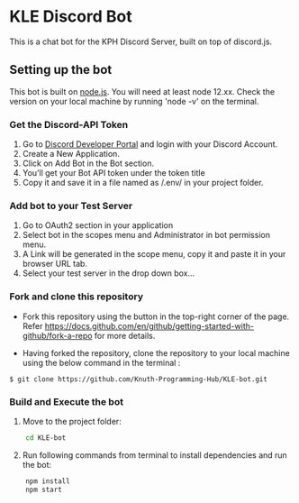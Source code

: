 # KLE Discord Bot

This is a chat bot for the KPH Discord Server, built on top of discord.js.

## Setting up the bot

This bot is built on [node.js](https://nodejs.org/en/). You will need at least node 12.xx. Check the version on your local machine by running 'node -v' on the terminal.

### Get the Discord-API Token

1. Go to [Discord Developer Portal](https://discord.com/developers/applications) and login with your Discord Account.
2. Create a New Application.
3. Click on Add Bot in the Bot section.
4. You’ll get your Bot API token under the token title
5. Copy it and save it in a file named as /.env/ in your project folder.

### Add bot to your Test Server

1. Go to OAuth2 section in your application
2. Select bot in the scopes menu and Administrator in bot permission menu.
3. A Link will be generated in the scope menu, copy it and paste it in your browser URL tab.
4. Select your test server in the drop down box...

### Fork and clone this repository

-   Fork this repository using the button in the top-right corner of the page. Refer https://docs.github.com/en/github/getting-started-with-github/fork-a-repo for more details.

-   Having forked the repository, clone the repository to your local machine using the below command in the terminal :

```
$ git clone https://github.com/Knuth-Programming-Hub/KLE-bot.git
```

### Build and Execute the bot

1. Move to the project folder:

```bash
    cd KLE-bot
```

2. Run following commands from terminal to install dependencies and run the bot:

```bash
    npm install
    npm start
```
